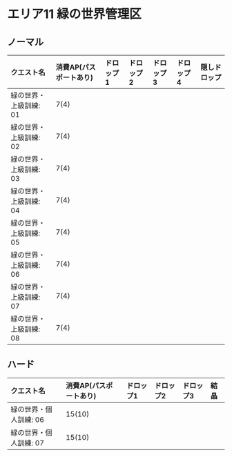 # エリア11 緑の世界管理区

## ノーマル

|クエスト名|消費AP(パスポートあり)|ドロップ1|ドロップ2|ドロップ3|ドロップ4|隠しドロップ|
|:--|:--|:--|:--|:--|:--|:--|
|緑の世界・上級訓練: 01|7(4)||||||
|緑の世界・上級訓練: 02|7(4)||||||
|緑の世界・上級訓練: 03|7(4)||||||
|緑の世界・上級訓練: 04|7(4)||||||
|緑の世界・上級訓練: 05|7(4)||||||
|緑の世界・上級訓練: 06|7(4)||||||
|緑の世界・上級訓練: 07|7(4)||||||
|緑の世界・上級訓練: 08|7(4)||||||

## ハード

|クエスト名|消費AP(パスポートあり)|ドロップ1|ドロップ2|ドロップ3|結晶|
|:--|:--|:--|:--|:--|:--|
|緑の世界・個人訓練: 06|15(10)|||||
|緑の世界・個人訓練: 07|15(10)|||||